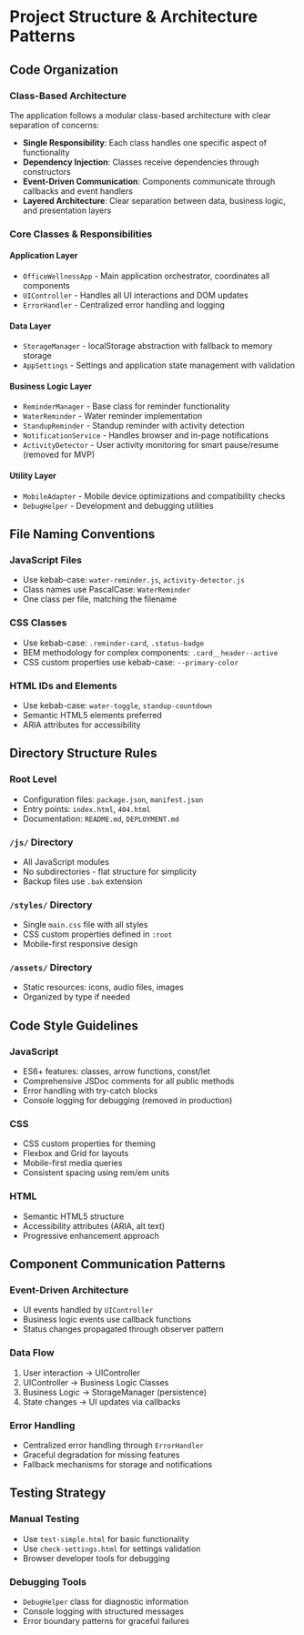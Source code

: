 # Project Structure & Architecture Patterns

## Code Organization

### Class-Based Architecture
The application follows a modular class-based architecture with clear separation of concerns:

- **Single Responsibility**: Each class handles one specific aspect of functionality
- **Dependency Injection**: Classes receive dependencies through constructors
- **Event-Driven Communication**: Components communicate through callbacks and event handlers
- **Layered Architecture**: Clear separation between data, business logic, and presentation layers

### Core Classes & Responsibilities

#### Application Layer
- `OfficeWellnessApp` - Main application orchestrator, coordinates all components
- `UIController` - Handles all UI interactions and DOM updates
- `ErrorHandler` - Centralized error handling and logging

#### Data Layer
- `StorageManager` - localStorage abstraction with fallback to memory storage
- `AppSettings` - Settings and application state management with validation

#### Business Logic Layer
- `ReminderManager` - Base class for reminder functionality
- `WaterReminder` - Water reminder implementation
- `StandupReminder` - Standup reminder with activity detection
- `NotificationService` - Handles browser and in-page notifications
- `ActivityDetector` - User activity monitoring for smart pause/resume (removed for MVP)

#### Utility Layer
- `MobileAdapter` - Mobile device optimizations and compatibility checks
- `DebugHelper` - Development and debugging utilities

## File Naming Conventions

### JavaScript Files
- Use kebab-case: `water-reminder.js`, `activity-detector.js`
- Class names use PascalCase: `WaterReminder`
- One class per file, matching the filename

### CSS Classes
- Use kebab-case: `.reminder-card`, `.status-badge`
- BEM methodology for complex components: `.card__header--active`
- CSS custom properties use kebab-case: `--primary-color`

### HTML IDs and Elements
- Use kebab-case: `water-toggle`, `standup-countdown`
- Semantic HTML5 elements preferred
- ARIA attributes for accessibility

## Directory Structure Rules

### Root Level
- Configuration files: `package.json`, `manifest.json`
- Entry points: `index.html`, `404.html`
- Documentation: `README.md`, `DEPLOYMENT.md`

### `/js/` Directory
- All JavaScript modules
- No subdirectories - flat structure for simplicity
- Backup files use `.bak` extension

### `/styles/` Directory
- Single `main.css` file with all styles
- CSS custom properties defined in `:root`
- Mobile-first responsive design

### `/assets/` Directory
- Static resources: icons, audio files, images
- Organized by type if needed

## Code Style Guidelines

### JavaScript
- ES6+ features: classes, arrow functions, const/let
- Comprehensive JSDoc comments for all public methods
- Error handling with try-catch blocks
- Console logging for debugging (removed in production)

### CSS
- CSS custom properties for theming
- Flexbox and Grid for layouts
- Mobile-first media queries
- Consistent spacing using rem/em units

### HTML
- Semantic HTML5 structure
- Accessibility attributes (ARIA, alt text)
- Progressive enhancement approach

## Component Communication Patterns

### Event-Driven Architecture
- UI events handled by `UIController`
- Business logic events use callback functions
- Status changes propagated through observer pattern

### Data Flow
1. User interaction → UIController
2. UIController → Business Logic Classes
3. Business Logic → StorageManager (persistence)
4. State changes → UI updates via callbacks

### Error Handling
- Centralized error handling through `ErrorHandler`
- Graceful degradation for missing features
- Fallback mechanisms for storage and notifications

## Testing Strategy

### Manual Testing
- Use `test-simple.html` for basic functionality
- Use `check-settings.html` for settings validation
- Browser developer tools for debugging

### Debugging Tools
- `DebugHelper` class for diagnostic information
- Console logging with structured messages
- Error boundary patterns for graceful failures